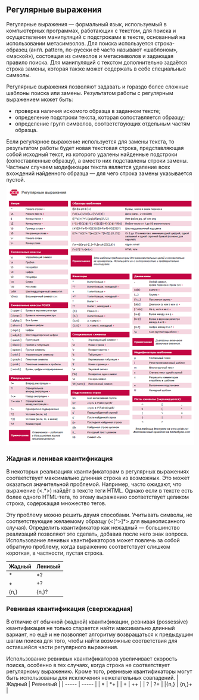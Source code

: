 ## Регулярные выражения
Регулярные выражения — формальный язык, используемый в компьютерных программах, работающих с текстом, для поиска и осуществления манипуляций с подстроками в тексте, основанный на использовании метасимволов. Для поиска используется строка-образец (англ. pattern, по-русски её часто называют «шаблоном», «маской»), состоящая из символов и метасимволов и задающая правило поиска. Для манипуляций с текстом дополнительно задаётся строка замены, которая также может содержать в себе специальные символы.

Регулярные выражения позволяют задавать и гораздо более сложные шаблоны поиска или замены.
Результатом работы с регулярным выражением может быть:
- проверка наличия искомого образца в заданном тексте;
- определение подстроки текста, которая сопоставляется образцу;
- определение групп символов, соответствующих отдельным частям образца.

Если регулярное выражение используется для замены текста, то результатом работы будет новая текстовая строка, представляющая собой исходный текст, из которого удалены найденные подстроки (сопоставленные образцу), а вместо них подставлены строки замены. Частным случаем модификации текста является удаление всех вхождений найденного образца — для чего строка замены указывается пустой.
![image](https://github.com/xellary/CheatSheet/blob/main/regexp%20(1).png?raw=true)

### Жадная и ленивая квантификация
В некоторых реализациях квантификаторам в регулярных выражениях соответствует максимально длинная строка из возможных. Это может оказаться значительной проблемой. Например, часто ожидают, что выражение (<.*>) найдёт в тексте теги HTML. Однако если в тексте есть более одного HTML-тега, то этому выражению соответствует целиком строка, содержащая множество тегов.

Эту проблему можно решить двумя способами.
Учитывать символы, не соответствующие желаемому образцу (<[^>]*> для вышеописанного случая).
Определить квантификатор как нежадный — большинство реализаций позволяют это сделать, добавив после него знак вопроса.
Использование ленивых квантификаторов может повлечь за собой обратную проблему, когда выражению соответствует слишком короткая, в частности, пустая строка.

| Жадный | Ленивый |
| ----- | ----- |
| * | *? |
| + | +? |
|{n,} | {n,}? |

### Ревнивая квантификация (сверхжадная)
В отличие от обычной (жадной) квантификации, ревнивая (possessive) квантификация не только старается найти максимально длинный вариант, но ещё и не позволяет алгоритму возвращаться к предыдущим шагам поиска для того, чтобы найти возможные соответствия для оставшейся части регулярного выражения.

Использование ревнивых квантификаторов увеличивает скорость поиска, особенно в тех случаях, когда строка не соответствует регулярному выражению. Кроме того, ревнивые квантификаторы могут быть использованы для исключения нежелательных совпадений.
| Жадный | Ревнивый |
| ----- | ----- |
| * | *+ |
| + | ++ |
| ? | ?+ |
|{n,} | {n,}+ |
